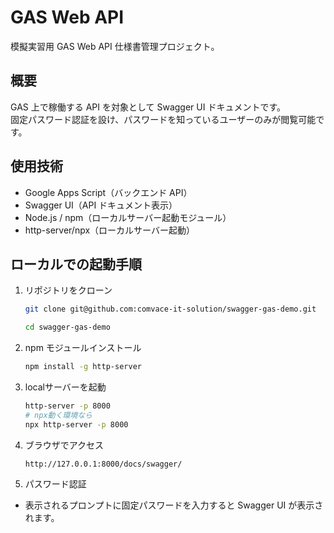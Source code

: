 # GAS Web API
模擬実習用 GAS Web API 仕様書管理プロジェクト。

## 概要
GAS 上で稼働する API を対象として Swagger UI ドキュメントです。  
固定パスワード認証を設け、パスワードを知っているユーザーのみが閲覧可能です。

## 使用技術
- Google Apps Script（バックエンド API）
- Swagger UI（API ドキュメント表示）
- Node.js / npm（ローカルサーバー起動モジュール）
- http-server/npx（ローカルサーバー起動）


## ローカルでの起動手順

1. リポジトリをクローン
    ```bash
    git clone git@github.com:comvace-it-solution/swagger-gas-demo.git

    cd swagger-gas-demo
2. npm モジュールインストール
    ```bash
    npm install -g http-server
3. localサーバーを起動
    ```bash
    http-server -p 8000
    # npx動く環境なら
    npx http-server -p 8000
4. ブラウザでアクセス
    ```arduino
    http://127.0.0.1:8000/docs/swagger/
5. パスワード認証
- 表示されるプロンプトに固定パスワードを入力すると Swagger UI が表示されます。

